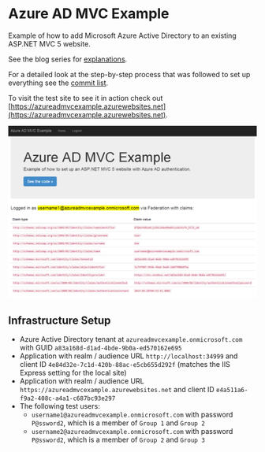 Azure AD MVC Example
====================

Example of how to add Microsoft Azure Active Directory to an existing ASP.NET MVC 5 website.

See the blog series for [explanations](http://robdmoore.id.au/blog/2014/06/29/practical-microsoft-azure-active-directory-blog-series/).

For a detailed look at the step-by-step process that was followed to set up everything see the [commit list](https://github.com/robdmoore/AzureAdMvcExample/commits/master).

To visit the test site to see it in action check out [https://azureadmvcexample.azurewebsites.net](https://azureadmvcexample.azurewebsites.net).

![Screenshot](https://raw.githubusercontent.com/robdmoore/AzureAdMvcExample/master/screenshot.png)

Infrastructure Setup
--------------------

* Azure Active Directory tenant at `azureadmvcexample.onmicrosoft.com` with GUID `a83a168d-d1ad-4bde-9b0a-ed570162e695`
* Application with realm / audience URL `http://localhost:34999` and client ID `4e84d32e-7c1d-420b-88ac-e5cb655d292f` (matches the IIS Express setting for the local site)
* Application with realm / audience URL `https://azureadmvcexample.azurewebsites.net` and client ID `e4a511a6-f9a2-408c-a4a1-c687bc93e297`
* The following test users:
    * `username1@azureadmvcexample.onmicrosoft.com` with password `P@ssword2`, which is a member of `Group 1` and `Group 2`
	* `username2@azureadmvcexample.onmicrosoft.com` with password `P@ssword2`, which is a member of `Group 2` and `Group 3`

